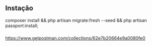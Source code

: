 
## Instação
composer install &&
php artisan migrate:fresh --seed && php artisan passport:install;

###
https://www.getpostman.com/collections/62e7b20664e9a0080fe0

